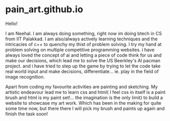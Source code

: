 # pain_art.github.io
Hello!

I am Neehal. I am always doing something, right now im doing btech in CS from IIT Palakkad. I am also/always actively learning techniques and the intricacies of c++ to quenchy my thist of problem solving. I try my hand at problem solving on multiple competitive programming websites. i have always loved the concept of ai and letting a piece of code think for us and make our decisions, which lead me to solve the US Beerkley's AI pacman project. and i have tried to step up the game by trying to let the code take real world input and make decisions, differentiate... ie. play in the field of image recognition. 

Apart from coding my favourite activities are painting and sketching. My artistic endeavour lead me to learn css and html( I feel css in itself is a paint brush and html is my paint set!... the imagination is the only limit) to build a website to showcase my art work. Which has been in the making for quite some time now, but there there I will pick my brush and paints up again and finish the task soon!
